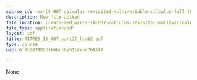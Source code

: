 ```yaml
---
course_id: res-18-007-calculus-revisited-multivariable-calculus-fall-2011
description: New file Upload
file_location: /coursemedia/res-18-007-calculus-revisited-multivariable-calculus-fall-2011/6f0d3079953766bc36e5214ebd768847_MITRES_18_007_partII_lec02.pdf
file_type: application/pdf
layout: pdf
title: MITRES_18_007_partII_lec02.pdf
type: course
uid: 6f0d3079953766bc36e5214ebd768847

---
```

None